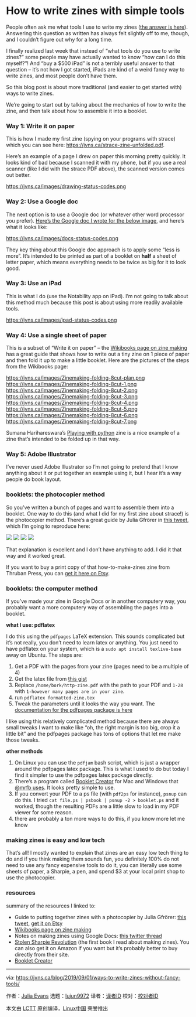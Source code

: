 [#]: collector: (lujun9972)
[#]: translator: ( )
[#]: reviewer: ( )
[#]: publisher: ( )
[#]: url: ( )
[#]: subject: (How to write zines with simple tools)
[#]: via: (https://jvns.ca/blog/2019/09/01/ways-to-write-zines-without-fancy-tools/)
[#]: author: (Julia Evans https://jvns.ca/)

How to write zines with simple tools
======

People often ask me what tools I use to write my zines ([the answer is here][1]). Answering this question as written has always felt slightly off to me, though, and I couldn’t figure out why for a long time.

I finally realized last week that instead of “what tools do you use to write zines?” some people may have actually wanted to know “how can I do this myself?”! And “buy a $500 iPad” is not a terribly useful answer to that question – it’s not how I got started, iPads are kind of a weird fancy way to write zines, and most people don’t have them.

So this blog post is about more traditional (and easier to get started with) ways to write zines.

We’re going to start out by talking about the mechanics of how to write the zine, and then talk about how to assemble it into a booklet.

### Way 1: Write it on paper

This is how I made my first zine (spying on your programs with strace) which you can see here: <https://jvns.ca/strace-zine-unfolded.pdf>.

Here’s an example of a page I drew on paper this morning pretty quickly. It looks kind of bad because I scanned it with my phone, but if you use a real scanner (like I did with the strace PDF above), the scanned version comes out better.

<https://jvns.ca/images/drawing-status-codes.png>

### Way 2: Use a Google doc

The next option is to use a Google doc (or whatever other word processor you prefer). [Here’s the Google doc I wrote for the below image][2], and here’s what it looks like:

<https://jvns.ca/images/docs-status-codes.png>

They key thing about this Google doc approach is to apply some “less is more”. It’s intended to be printed as part of a booklet on **half** a sheet of letter paper, which means everything needs to be twice as big for it to look good.

### Way 3: Use an iPad

This is what I do (use the Notability app on iPad). I’m not going to talk about this method much because this post is about using more readily available tools.

<https://jvns.ca/images/ipad-status-codes.png>

### Way 4: Use a single sheet of paper

This is a subset of “Write it on paper” – the [Wikibooks page on zine making][3] has a great guide that shows how to write out a tiny zine on 1 piece of paper and then fold it up to make a little booklet. Here are the pictures of the steps from the Wikibooks page:

<https://jvns.ca/images/Zinemaking-folding-8cut-plan.png> <https://jvns.ca/images/Zinemaking-folding-8cut-1.png> <https://jvns.ca/images/Zinemaking-folding-8cut-2.png> <https://jvns.ca/images/Zinemaking-folding-8cut-3.png> <https://jvns.ca/images/Zinemaking-folding-8cut-4.png> <https://jvns.ca/images/Zinemaking-folding-8cut-5.png> <https://jvns.ca/images/Zinemaking-folding-8cut-6.png> <https://jvns.ca/images/Zinemaking-folding-8cut-7.png>

Sumana Harihareswara’s [Playing with python][4] zine is a nice example of a zine that’s intended to be folded up in that way.

### Way 5: Adobe Illustrator

I’ve never used Adobe Illustrator so I’m not going to pretend that I know anything about it or put together an example using it, but I hear it’s a way people do book layout.

### booklets: the photocopier method

So you’ve written a bunch of pages and want to assemble them into a booklet. One way to do this (and what I did for my first zine about strace!) is the photocopier method. There’s a great guide by Julia Gfrörer in [this tweet][5], which I’m going to reproduce here:

![][6]
![][7]
![][8]
![][9]

That explanation is excellent and I don’t have anything to add. I did it that way and it worked great.

If you want to buy a print copy of that how-to-make-zines zine from Thruban Press, you can [get it here on Etsy][10].

### booklets: the computer method

If you’ve made your zine in Google Docs or in another computery way, you probably want a more computery way of assembling the pages into a booklet.

**what I use: pdflatex**

I do this using the `pdfpages` LaTeX extension. This sounds complicated but it’s not really, you don’t need to learn latex or anything. You just need to have pdflatex on your system, which is a `sudo apt install texlive-base` away on Ubuntu. The steps are:

  1. Get a PDF with the pages from your zine (pages need to be a multiple of 4)
  2. Get the latex file from [this gist][11]
  3. Replace `/home/bork/http-zine.pdf` with the path to your PDF and `1-28` with `1-however many pages are in your zine`.
  4. run `pdflatex formatted-zine.tex`
  5. Tweak the parameters until it looks the way you want. The [documentation for the pdfpages package is here][12]



I like using this relatively complicated method because there are always small tweaks I want to make like “oh, the right margin is too big, crop it a little bit” and the pdfpages package has tons of options that let me make those tweaks.

**other methods**

  1. On Linux you can use the `pdfjam` bash script, which is just a wrapper around the pdfpages latex package. This is what I used to do but today I find it simpler to use the pdfpages latex package directly.
  2. There’s a program called [Booklet Creator][13] for Mac and Windows that [@mrfb uses][14]. It looks pretty simple to use.
  3. If you convert your PDF to a ps file (with `pdf2ps` for instance), `psnup` can do this. I tried `cat file.ps | psbook | psnup -2 > booklet.ps` and it worked, though the resulting PDFs are a little slow to load in my PDF viewer for some reason.
  4. there are probably a ton more ways to do this, if you know more let me know



### making zines is easy and low tech

That’s all! I mostly wanted to explain that zines are an easy low tech thing to do and if you think making them sounds fun, you definitely 100% do not need to use any fancy expensive tools to do it, you can literally use some sheets of paper, a Sharpie, a pen, and spend $3 at your local print shop to use the photocopier.

### resources

summary of the resources I linked to:

  * Guide to putting together zines with a photocopier by Julia Gfrörer: [this tweet][5], [get it on Etsy][10]
  * [Wikibooks page on zine making][3]
  * Notes on making zines using Google Docs: [this twitter thread][14]
  * [Stolen Sharpie Revolution][15] (the first book I read about making zines). You can also get it on Amazon if you want but it’s probably better to buy directly from their site.
  * [Booklet Creator][13]



--------------------------------------------------------------------------------

via: https://jvns.ca/blog/2019/09/01/ways-to-write-zines-without-fancy-tools/

作者：[Julia Evans][a]
选题：[lujun9972][b]
译者：[译者ID](https://github.com/译者ID)
校对：[校对者ID](https://github.com/校对者ID)

本文由 [LCTT](https://github.com/LCTT/TranslateProject) 原创编译，[Linux中国](https://linux.cn/) 荣誉推出

[a]: https://jvns.ca/
[b]: https://github.com/lujun9972
[1]: https://twitter.com/b0rk/status/1160171769833185280
[2]: https://docs.google.com/document/d/1byzfXC0h6hNFlWXaV9peJpX-GamJOrJ70x9nu1dZ-m0/edit?usp=sharing
[3]: https://en.m.wikibooks.org/wiki/Zine_Making/Putting_pages_together
[4]: https://www.harihareswara.net/pix/playing-with-python-zine/playing-with-python-zine.pdf
[5]: https://twitter.com/thorazos/status/1158556879485906944
[6]: https://pbs.twimg.com/media/EBQFUC0X4AAPTU1?format=jpg&name=small
[7]: https://pbs.twimg.com/media/EBQFUC0XsAEBhHf?format=jpg&name=small
[8]: https://pbs.twimg.com/media/EBQFUC1XUAAKDIB?format=jpg&name=small
[9]: https://pbs.twimg.com/media/EBQFUDRX4AMkIAr?format=jpg&name=small
[10]: https://www.etsy.com/thorazos/listing/693692176/thuban-press-guide-to-analog-self?utm_source=Copy&utm_medium=ListingManager&utm_campaign=Share&utm_term=so.lmsm&share_time=1565113962419
[11]: https://gist.github.com/jvns/b3de1d658e2b44aebb485c35fb1a7a0f
[12]: http://texdoc.net/texmf-dist/doc/latex/pdfpages/pdfpages.pdf
[13]: https://www.bookletcreator.com/
[14]: https://twitter.com/mrfb/status/1159478532545888258
[15]: http://www.stolensharpierevolution.org/
